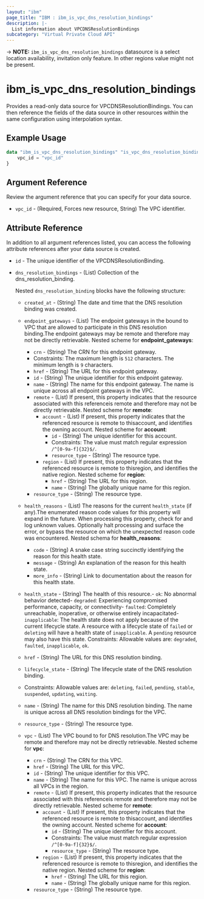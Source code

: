 ```yaml
---
layout: "ibm"
page_title: "IBM : ibm_is_vpc_dns_resolution_bindings"
description: |-
  List information about VPCDNSResolutionBindings
subcategory: "Virtual Private Cloud API"
---
```


-> **NOTE:** `ibm_is_vpc_dns_resolution_bindings` datasource is a select location availability, invitation only feature. In other regions value might not be present.
# ibm_is_vpc_dns_resolution_bindings

Provides a read-only data source for VPCDNSResolutionBindings. You can then reference the fields of the data source in other resources within the same configuration using interpolation syntax.

## Example Usage

```terraform
data "ibm_is_vpc_dns_resolution_bindings" "is_vpc_dns_resolution_bindings" {
	vpc_id = "vpc_id"
}
```

## Argument Reference

Review the argument reference that you can specify for your data source.

- `vpc_id` - (Required, Forces new resource, String) The VPC identifier.

## Attribute Reference

In addition to all argument references listed, you can access the following attribute references after your data source is created.

- `id` - The unique identifier of the VPCDNSResolutionBinding.

- `dns_resolution_bindings` - (List) Collection of the dns_resolution_binding.

  Nested `dns_resolution_binding` blocks have the following structure:
	- `created_at` - (String) The date and time that the DNS resolution binding was created.

	- `endpoint_gateways` - (List) The endpoint gateways in the bound to VPC that are allowed to participate in this DNS resolution binding.The endpoint gateways may be remote and therefore may not be directly retrievable.
		Nested scheme for **endpoint_gateways**:
		- `crn` - (String) The CRN for this endpoint gateway.
		- Constraints: The maximum length is `512` characters. The minimum length is `9` characters.
		- `href` - (String) The URL for this endpoint gateway.
		- `id` - (String) The unique identifier for this endpoint gateway.
		- `name` - (String) The name for this endpoint gateway. The name is unique across all endpoint gateways in the VPC.
		- `remote` - (List) If present, this property indicates that the resource associated with this referenceis remote and therefore may not be directly retrievable.
			Nested scheme for **remote**:
			- `account` - (List) If present, this property indicates that the referenced resource is remote to thisaccount, and identifies the owning account.
				Nested scheme for **account**:
				- `id` - (String) The unique identifier for this account.
				- Constraints: The value must match regular expression `/^[0-9a-f]{32}$/`.
				- `resource_type` - (String) The resource type.
			- `region` - (List) If present, this property indicates that the referenced resource is remote to thisregion, and identifies the native region.
				Nested scheme for **region**:
				- `href` - (String) The URL for this region.
				- `name` - (String) The globally unique name for this region.
		- `resource_type` - (String) The resource type.

	- `health_reasons` - (List) The reasons for the current `health_state` (if any).The enumerated reason code values for this property will expand in the future. When processing this property, check for and log unknown values. Optionally halt processing and surface the error, or bypass the resource on which the unexpected reason code was encountered.
		Nested schema for **health_reasons**:
		- `code` - (String) A snake case string succinctly identifying the reason for this health state.
		- `message` - (String) An explanation of the reason for this health state.
		- `more_info` - (String) Link to documentation about the reason for this health state.
		
	- `health_state` - (String) The health of this resource.- `ok`: No abnormal behavior detected- `degraded`: Experiencing compromised performance, capacity, or connectivity- `faulted`: Completely unreachable, inoperative, or otherwise entirely incapacitated- `inapplicable`: The health state does not apply because of the current lifecycle state. A resource with a lifecycle state of `failed` or `deleting` will have a health state of `inapplicable`. A `pending` resource may also have this state. Constraints: Allowable values are: `degraded`, `faulted`, `inapplicable`, `ok`.
	- `href` - (String) The URL for this DNS resolution binding.

	- `lifecycle_state` - (String) The lifecycle state of the DNS resolution binding.
	- Constraints: Allowable values are: `deleting`, `failed`, `pending`, `stable`, `suspended`, `updating`, `waiting`.

	- `name` - (String) The name for this DNS resolution binding. The name is unique across all DNS resolution bindings for the VPC.

	- `resource_type` - (String) The resource type.

	- `vpc` - (List) The VPC bound to for DNS resolution.The VPC may be remote and therefore may not be directly retrievable.
		Nested scheme for **vpc**:
		- `crn` - (String) The CRN for this VPC.
		- `href` - (String) The URL for this VPC.
		- `id` - (String) The unique identifier for this VPC.
		- `name` - (String) The name for this VPC. The name is unique across all VPCs in the region.
		- `remote` - (List) If present, this property indicates that the resource associated with this referenceis remote and therefore may not be directly retrievable.
			Nested scheme for **remote**:
			- `account` - (List) If present, this property indicates that the referenced resource is remote to thisaccount, and identifies the owning account.
				Nested scheme for **account**:
				- `id` - (String) The unique identifier for this account.
				- Constraints: The value must match regular expression `/^[0-9a-f]{32}$/`.
				- `resource_type` - (String) The resource type.
			- `region` - (List) If present, this property indicates that the referenced resource is remote to thisregion, and identifies the native region.
				Nested scheme for **region**:
				- `href` - (String) The URL for this region.
				- `name` - (String) The globally unique name for this region.
		- `resource_type` - (String) The resource type.


